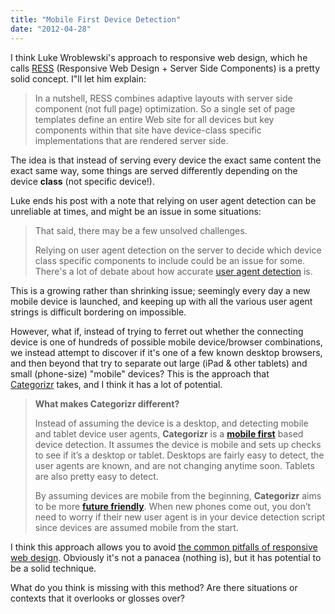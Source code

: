 ```yaml
---
title: "Mobile First Device Detection"
date: "2012-04-28"
---
```


I think Luke Wroblewski's approach to responsive web design, which he calls [RESS](http://www.lukew.com/ff/entry.asp?1392) (Responsive Web Design + Server Side Components) is a pretty solid concept. I"ll let him explain:

> In a nutshell, RESS combines adaptive layouts with server side component (not full page) optimization. So a single set of page templates define an entire Web site for all devices but key components within that site have device-class specific implementations that are rendered server side.

The idea is that instead of serving every device the exact same content the exact same way, some things are served differently depending on the device **class** (not specific device!).

Luke ends his post with a note that relying on user agent detection can be unreliable at times, and might be an issue in some situations:

> That said, there may be a few unsolved challenges.
> 
> Relying on user agent detection on the server to decide which device class specific components to include could be an issue for some. There's a lot of debate about how accurate [user agent detection](http://www.w3.org/TR/2001/NOTE-cuap-20010206) is.

This is a growing rather than shrinking issue; seemingly every day a new mobile device is launched, and keeping up with all the various user agent strings is difficult bordering on impossible.

However, what if, instead of trying to ferret out whether the connecting device is one of hundreds of possible mobile device/browser combinations, we instead attempt to discover if it's one of a few known desktop browsers, and then beyond that try to separate out large (iPad & other tablets) and small (phone-size) "mobile" devices? This is the approach that [Categorizr](http://www.brettjankord.com/2012/01/16/categorizr-a-modern-device-detection-script/) takes, and I think it has a lot of potential.

> **What makes Categorizr different?**
> 
> Instead of assuming the device is a desktop, and detecting mobile and tablet device user agents, **Categorizr** is a **[mobile first](http://www.lukew.com/ff/entry.asp?933 "Mobile First")** based device detection. It assumes the device is mobile and sets up checks to see if it’s a desktop or tablet. Desktops are fairly easy to detect, the user agents are known, and are not changing anytime soon. Tablets are also pretty easy to detect.
> 
> By assuming devices are mobile from the beginning, **Categorizr** aims to be more **[future friendly](http://futurefriend.ly/ "Future Friendly")**. When new phones come out, you don’t need to worry if their new user agent is in your device detection script since devices are assumed mobile from the start.

I think this approach allows you to avoid [the common pitfalls of responsive web design](http://www.netmagazine.com/features/five-responsive-web-design-pitfalls-avoid). Obviously it's not a panacea (nothing is), but it has potential to be a solid technique.

What do you think is missing with this method? Are there situations or contexts that it overlooks or glosses over?
